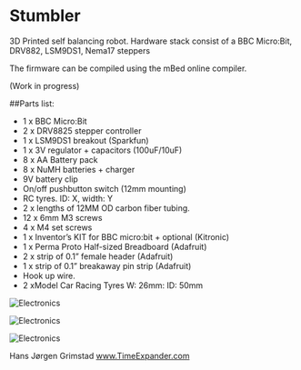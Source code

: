 # Stumbler
3D Printed self balancing robot. Hardware stack consist of a BBC Micro:Bit, DRV882, LSM9DS1, Nema17 steppers

The firmware can be compiled using the mBed online compiler.

(Work in progress)

##Parts list:

* 1 x BBC Micro:Bit
* 2 x DRV8825 stepper controller
* 1 x LSM9DS1 breakout (Sparkfun)
* 1 x 3V regulator + capacitors (100uF/10uF)
* 8 x AA Battery pack
* 8 x NuMH batteries + charger
* 9V battery clip
* On/off pushbutton switch (12mm mounting)
* RC tyres. ID: X, width: Y
* 2 x lengths of 12MM OD carbon fiber tubing. 
* 12 x 6mm M3 screws
* 4 x M4 set screws
* 1 x Inventor’s KIT for BBC micro:bit + optional (Kitronic)
* 1 x Perma Proto Half-sized Breadboard (Adafruit)
* 2 x strip of 0.1” female header (Adafruit)
* 1 x strip of 0.1” breakaway pin strip (Adafruit)
* Hook up wire. 
* 2 xModel Car Racing Tyres W: 26mm: ID: 50mm 


![Electronics](http://www.timeexpander.com/wordpress/wp-content/uploads/IMG_3272.jpg)

![Electronics](http://www.timeexpander.com/wordpress/wp-content/uploads/IMG_3271-e1474837176267-590x357.jpg)

![Electronics](http://www.timeexpander.com/wordpress/wp-content/uploads/IMG_3277.jpg)

Hans Jørgen Grimstad
www.TimeExpander.com
